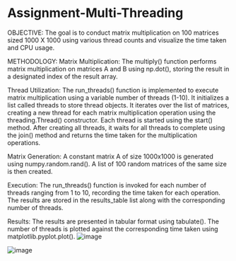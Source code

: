 # Assignment-Multi-Threading
OBJECTIVE:
The goal is to conduct matrix multiplication on 100 matrices sized 1000 X 1000 using various thread counts and visualize the time taken and CPU usage.

METHODOLOGY:
Matrix Multiplication: The multiply() function performs matrix multiplication on matrices A and B using np.dot(), storing the result in a designated index of the result array.

Thread Utilization: The run_threads() function is implemented to execute matrix multiplication using a variable number of threads (1-10). It initializes a list called threads to store thread objects. It iterates over the list of matrices, creating a new thread for each matrix multiplication operation using the threading.Thread() constructor. Each thread is started using the start() method. After creating all threads, it waits for all threads to complete using the join() method and returns the time taken for the multiplication operations.

Matrix Generation: A constant matrix A of size 1000x1000 is generated using numpy.random.rand(). A list of 100 random matrices of the same size is then created.

Execution: The run_threads() function is invoked for each number of threads ranging from 1 to 10, recording the time taken for each operation. The results are stored in the results_table list along with the corresponding number of threads.

Results: The results are presented in tabular format using tabulate(). The number of threads is plotted against the corresponding time taken using matplotlib.pyplot.plot().
![image](https://github.com/svea-chawla/Assignment-Multi-Threading/assets/111569685/ad8a1abb-f0b8-4ad3-b358-11e04f5d1abe)

![image](https://github.com/svea-chawla/Assignment-Multi-Threading/assets/111569685/1db4b554-ef2d-4ccc-a300-1c38aa05271c)
